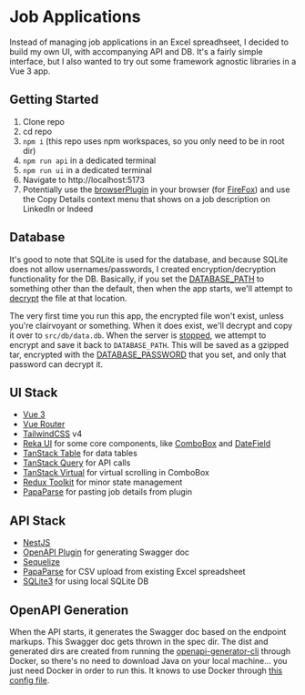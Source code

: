 # Job Applications

Instead of managing job applications in an Excel spreadhseet, I decided to build my own UI, with accompanying API and DB.  It's a fairly simple interface, but I also wanted to try out some framework agnostic libraries in a Vue 3 app.

## Getting Started
1. Clone repo
2. cd repo
3. `npm i` (this repo uses npm workspaces, so you only need to be in root dir)
4. `npm run api` in a dedicated terminal
5. `npm run ui` in a dedicated terminal
6. Navigate to http://localhost:5173
7. Potentially use the [browserPlugin](https://github.com/incutonez/job-applications/blob/main/browserPlugin/manifest.json) in your browser (for [FireFox](https://extensionworkshop.com/documentation/develop/temporary-installation-in-firefox/)) and use the Copy Details context menu that shows on a job description on LinkedIn or Indeed

## Database

It's good to note that SQLite is used for the database, and because SQLite does not allow usernames/passwords, I created encryption/decryption functionality for the DB.  Basically, if you set the [DATABASE_PATH](https://github.com/incutonez/job-applications/blob/main/packages/api/.env#L1) to something other than the default, then when the app starts, we'll attempt to [decrypt](https://github.com/incutonez/job-applications/blob/main/packages/api/src/db/config.ts#L59-L62) the file at that location.

The very first time you run this app, the encrypted file won't exist, unless you're clairvoyant or something.  When it does exist, we'll decrypt and copy it over to `src/db/data.db`.  When the server is [stopped](https://github.com/incutonez/job-applications/blob/main/packages/api/src/app/app.service.ts#L19-L24), we attempt to encrypt and save it back to `DATABASE_PATH`.  This will be saved as a gzipped tar, encrypted with the [DATABASE_PASSWORD](https://github.com/incutonez/job-applications/blob/main/packages/api/.env#L2) that you set, and only that password can decrypt it.

## UI Stack
- [Vue 3](https://vuejs.org/)
- [Vue Router](https://router.vuejs.org/)
- [TailwindCSS](https://tailwindcss.com/) v4
- [Reka UI](https://reka-ui.com/) for some core components, like [ComboBox](https://reka-ui.com/docs/components/combobox#combobox) and [DateField](https://reka-ui.com/docs/components/date-picker)
- [TanStack Table](https://tanstack.com/table/v8/docs/framework/vue/vue-table) for data tables
- [TanStack Query](https://tanstack.com/query/v5/docs/framework/vue/overview) for API calls
- [TanStack Virtual](https://tanstack.com/virtual/latest/docs/introduction) for virtual scrolling in ComboBox
- [Redux Toolkit](https://vue-redux.js.org/introduction/getting-started) for minor state management
- [PapaParse](https://www.papaparse.com/) for pasting job details from plugin

## API Stack
- [NestJS](https://docs.nestjs.com/)
- [OpenAPI Plugin](https://docs.nestjs.com/openapi/introduction) for generating Swagger doc
- [Sequelize](https://sequelize.org/docs/v6/getting-started/)
- [PapaParse](https://www.papaparse.com/) for CSV upload from existing Excel spreadsheet
- [SQLite3](https://www.npmjs.com/package/sqlite3) for using local SQLite DB

## OpenAPI Generation
When the API starts, it generates the Swagger doc based on the endpoint markups.  This Swagger doc gets thrown in the spec dir.  The dist and generated dirs are created from running the [openapi-generator-cli](https://www.npmjs.com/package/@openapitools/openapi-generator-cli) through Docker, so there's no need to download Java on your local machine... you just need Docker in order to run this.  It knows to use Docker through [this config file](https://github.com/incutonez/jobs/blob/main/packages/spec/openapitools.json#L6).
